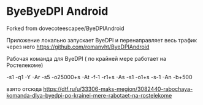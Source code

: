 # ByeByeDPI Android
Forked from dovecoteescapee/ByeDPIAndroid

Приложение локально запускает ByeDPI и перенаправляет весь трафик через него
https://github.com/romanvht/ByeDPIAndroid

Рабочая команда для ByeDPI ( по крайней мере работает на Ростелекоме)

-s1 -q1 -Y -Ar -s5 -o25000+s -At -f-1 -r1+s -As -s1 -o1+s -s-1 -An -b+500

взято отсюда https://dtf.ru/u/33306-maks-megion/3082440-rabochaya-komanda-dlya-byedpi-po-krainei-mere-rabotaet-na-rostelekome
